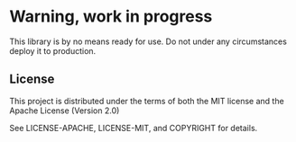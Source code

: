 # Warning, work in progress

This library is by no means ready for use. Do not under any circumstances deploy
it to production.

## License

This project is distributed under the terms of both the MIT license and the
Apache License (Version 2.0)

See LICENSE-APACHE, LICENSE-MIT, and COPYRIGHT for details.
